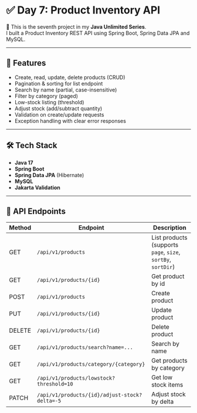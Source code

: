 # ✅ Day 7: Product Inventory API

🚀 This is the seventh project in my **Java Unlimited Series**.  
I built a Product Inventory REST API using Spring Boot, Spring Data JPA and MySQL.

---

## 📌 Features
- Create, read, update, delete products (CRUD)
- Pagination & sorting for list endpoint
- Search by name (partial, case-insensitive)
- Filter by category (paged)
- Low-stock listing (threshold)
- Adjust stock (add/subtract quantity)
- Validation on create/update requests
- Exception handling with clear error responses

---

## 🛠 Tech Stack
- **Java 17**
- **Spring Boot**
- **Spring Data JPA** (Hibernate)
- **MySQL**
- **Jakarta Validation**

---

## 🔗 API Endpoints
| Method | Endpoint | Description |
|--------|----------|-------------|
| GET | `/api/v1/products` | List products (supports `page`, `size`, `sortBy`, `sortDir`) |
| GET | `/api/v1/products/{id}` | Get product by id |
| POST | `/api/v1/products` | Create product |
| PUT | `/api/v1/products/{id}` | Update product |
| DELETE | `/api/v1/products/{id}` | Delete product |
| GET | `/api/v1/products/search?name=...` | Search by name |
| GET | `/api/v1/products/category/{category}` | Get products by category |
| GET | `/api/v1/products/lowstock?threshold=10` | Get low stock items |
| PATCH | `/api/v1/products/{id}/adjust-stock?delta=-5` | Adjust stock by delta |
